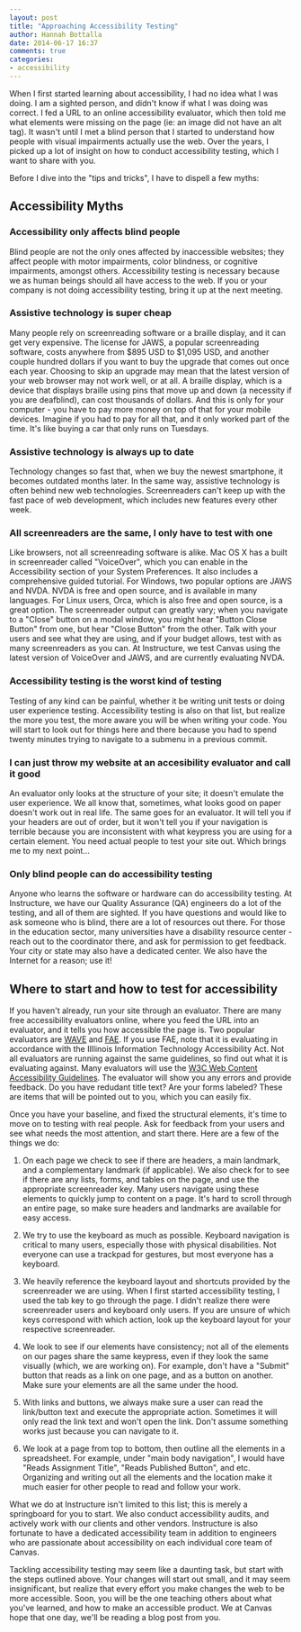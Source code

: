 ```yaml
---
layout: post
title: "Approaching Accessibility Testing"
author: Hannah Bottalla
date: 2014-06-17 16:37
comments: true
categories:
- accessibility
---
```


When I first started learning about accessibility, I had no idea what I was doing. I am a sighted person, and didn't know if what I was doing was correct. I fed a URL to an online accessibility evaluator, which then told me what elements were missing on the page (ie: an image did not have an alt tag). It wasn't until I met a blind person that I started to understand how people with visual impairments actually use the web. Over the years, I picked up a lot of insight on how to conduct accessibility testing, which I want to share with you.

 <!--more-->

Before I dive into the "tips and tricks", I have to dispell a few myths:

## Accessibility Myths

### Accessibility only affects blind people

Blind people are not the only ones affected by inaccessible websites; they affect people with motor impairments, color blindness, or cognitive impairments, amongst others. Accessibility testing is necessary because we as human beings should all have access to the web. If you or your company is not doing accessibility testing, bring it up at the next meeting.

### Assistive technology is super cheap

Many people rely on screenreading software or a braille display, and it can get very expensive. The license for JAWS, a popular screenreading software, costs anywhere from $895 USD to $1,095 USD, and another couple hundred dollars if you want to buy the upgrade that comes out once each year. Choosing to skip an upgrade may mean that the latest version of your web browser may not work well, or at all. A braille display, which is a device that displays braille using pins that move up and down (a necessity if you are deafblind), can cost thousands of dollars. And this is only for your computer - you have to pay more money on top of that for your mobile devices. Imagine if you had to pay for all that, and it only worked part of the time. It's like buying a car that only runs on Tuesdays.

### Assistive technology is always up to date

Technology changes so fast that, when we buy the newest smartphone, it becomes outdated months later. In the same way, assistive technology is often behind new web technologies. Screenreaders can't keep up with the fast pace of web development, which includes new features every other week.

### All screenreaders are the same, I only have to test with one

Like browsers, not all screenreading software is alike. Mac OS X has a built in screenreader called "VoiceOver", which you can enable in the Accessibility section of your System Preferences. It also includes a comprehensive guided tutorial. For Windows, two popular options are JAWS and NVDA. NVDA is free and open source, and is available in many languages. For Linux users, Orca, which is also free and open source, is a great option. The screenreader output can greatly vary; when you navigate to a "Close" button on a modal window, you might hear "Button Close Button" from one, but hear "Close Button" from the other. Talk with your users and see what they are using, and if your budget allows, test with as many screenreaders as you can. At Instructure, we test Canvas using the latest version of VoiceOver and JAWS, and are currently evaluating NVDA.

### Accessibility testing is the worst kind of testing

Testing of any kind can be painful, whether it be writing unit tests or doing user experience testing. Accessibility testing is also on that list, but realize the more you test, the more aware you will be when writing your code. You will start to look out for things here and there because you had to spend twenty minutes trying to navigate to a submenu in a previous commit.

### I can just throw my website at an accesibility evaluator and call it good

An evaluator only looks at the structure of your site; it doesn't emulate the user experience. We all know that, sometimes, what looks good on paper doesn't work out in real life. The same goes for an evaluator. It will tell you if your headers are out of order, but it won't tell you if your navigation is terrible because you are inconsistent with what keypress you are using for a certain element. You need actual people to test your site out. Which brings me to my next point...

### Only blind people can do accessibility testing

Anyone who learns the software or hardware can do accessibility testing. At Instructure, we have our Quality Assurance (QA) engineers do a lot of the testing, and all of them are sighted. If you have questions and would like to ask someone who is blind, there are a lot of resources out there. For those in the education sector, many universities have a disability resource center - reach out to the coordinator there, and ask for permission to get feedback. Your city or state may also have a dedicated center. We also have the Internet for a reason; use it!

## Where to start and how to test for accessibility

If you haven't already, run your site through an evaluator. There are many free accessibility evaluators online, where you feed the URL into an evaluator, and it tells you how accessible the page is. Two popular evaluators are [WAVE](http://wave.webaim.org/ "WAVE Evaluator") and [FAE](http://fae.cita.uiuc.edu/ "FAE Evaluator"). If you use FAE, note that it is evaluating in accordance with the Illlinois Information Technology Accessibility Act. Not all evaluators are running against the same guidelines, so find out what it is evaluating against. Many evaluators will use the [W3C Web Content Accessibility Guidelines](http://www.w3.org/TR/WCAG/ "W3C Guidelines"). The evaluator will show you any errors and provide feedback. Do you have redudant title text? Are your forms labeled? These are items that will be pointed out to you, which you can easily fix.

Once you have your baseline, and fixed the structural elements, it's time to move on to testing with real people. Ask for feedback from your users and see what needs the most attention, and start there. Here are a few of the things we do:

1) On each page we check to see if there are headers, a main landmark, and a complementary landmark (if applicable). We also check for to see if there are any lists, forms, and tables on the page, and use the appropriate screenreader key. Many users navigate using these elements to quickly jump to content on a page. It's hard to scroll through an entire page, so make sure headers and landmarks are available for easy access.

2) We try to use the keyboard as much as possible. Keyboard navigation is critical to many users, especially those with physical disabilities. Not everyone can use a trackpad for gestures, but most everyone has a keyboard.

3) We heavily reference the keyboard layout and shortcuts provided by the screenreader we are using. When I first started accessibility testing, I used the tab key to go through the page. I didn't realize there were screenreader users and keyboard only users. If you are unsure of which keys correspond with which action, look up the keyboard layout for your respective screenreader.

4) We look to see if our elements have consistency; not all of the elements on our pages share the same keypress, even if they look the same visually (which, we are working on). For example, don't have a "Submit" button that reads as a link on one page, and as a button on another. Make sure your elements are all the same under the hood.

5) With links and buttons, we always make sure a user can read the link/button text and execute the appropriate action. Sometimes it will only read the link text and won't open the link. Don't assume something works just because you can navigate to it.

6) We look at a page from top to bottom, then outline all the elements in a spreadsheet. For example, under "main body navigation", I would have "Reads Assignment Title", "Reads Published Button", and etc. Organizing and writing out all the elements and the location make it much easier for other people to read and follow your work.

What we do at Instructure isn't limited to this list; this is merely a springboard for you to start. We also conduct accessibility audits, and actively work with our clients and other vendors. Instructure is also fortunate to have a dedicated accessibility team in addition to engineers who are passionate about accessibility on each individual core team of Canvas.

Tackling accessibility testing may seem like a daunting task, but start with the steps outlined above. Your changes will start out small, and it may seem insignificant, but realize that every effort you make changes the web to be more accessible. Soon, you will be the one teaching others about what you've learned, and how to make an accessible product. We at Canvas hope that one day, we'll be reading a blog post from you.
